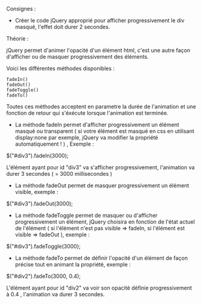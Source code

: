 Consignes :

- Créer le code jQuery approprié pour afficher progressivement le div masqué, 
l'effet doit durer 2 secondes.




 Théorie :

 jQuery permet d'animer l'opacité d'un élément html, c'est une autre façon d'afficher ou de masquer progressivement
 des éléments.

 Voici les différentes méthodes disponibles :


    fadeIn()
    fadeOut()
    fadeToggle()
    fadeTo()

Toutes ces méthodes acceptent en parametre la durée de l'animation et une fonction de retour qui s'éxécute lorsque
l'animation est terminée.

- La méthode fadeIn permet d'afficher progressivement un élément masqué ou transparent ( si votre élément est masqué
en css en utilisant display:none par exemple, jQuery va modifier la propriété automatiquement ! ) , Exemple :

$("#div3").fadeIn(3000);

L'élément ayant pour id "div3" va s'afficher progressivement, l'animation va durer 3 secondes ( = 3000 millisecondes )


- La méthode fadeOut permet de masquer progressivement un élément visible, exemple :

$("#div3").fadeOut(3000);


- La méthode fadeToggle permet de masquer ou d'afficher progressivement un élément, jQuery choisira en fonction de l'état actuel
de l'élément ( si l'élément n'est pas visible => fadeIn, si l'élément est visible => fadeOut ), exemple :

$("#div3").fadeToggle(3000);


- La méthode fadeTo permet de définir l'opacité d'un élément de façon précise tout en animant la propriété, exemple :

$("#div2").fadeTo(3000, 0.4);

L'élément ayant pour id "div2" va voir son opacité définie progressivement à 0.4 , l'animation va durer 3 secondes.

